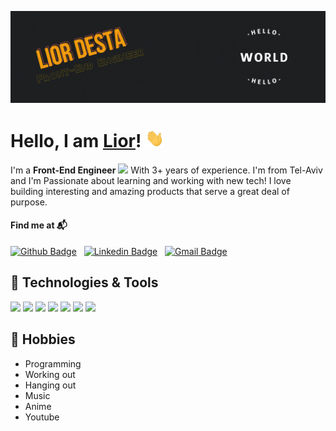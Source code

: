 [![Header](https://raw.githubusercontent.com/liordesta/liordesta/master/readme_header.png 'Header')](https://github.com/liordesta)

# Hello, I am <a href="https://linkedin.com/in/liordesta">Lior</a>! <img src="https://raw.githubusercontent.com/liordesta/liordesta/master/wave.gif" width="30px">

I'm a **Front-End Engineer** <img src="https://media.giphy.com/media/WUlplcMpOCEmTGBtBW/giphy.gif" width="30"> With 3+ years of experience. I'm from Tel-Aviv and I'm Passionate about learning and working with new tech! I love building interesting and amazing products that serve a great deal of purpose. <br/>

#### Find me at 📬

[![Github Badge](http://img.shields.io/badge/-Github-black?style=flat-square&logo=github&link=https://github.com/liordesta/)](https://github.com/liordesta/)  
[![Linkedin Badge](https://img.shields.io/badge/-LinkedIn-blue?style=flat-square&logo=Linkedin&logoColor=white&link=https://www.linkedin.com/in/liordesta/)](https://www.linkedin.com/in/liordesta)  
[![Gmail Badge](https://img.shields.io/badge/-Gmail-d14836?style=flat-square&logo=Gmail&logoColor=white&link=mailto:liord013@gmail.com)](mailto:liord013@gmail.com)

## 🔧 Technologies & Tools

![](https://img.shields.io/badge/SCREEN-DELL-informational?style=flat&logo=dell&logoColor=white&color=f4a600)
![](https://img.shields.io/badge/OS-MacOS-informational?style=flat&logo=apple&logoColor=white&color=f4a600)
![](https://img.shields.io/badge/Editor-VS_Code-informational?style=flat&logo=visual-studio-code&logoColor=white&color=f4a600)
![](https://img.shields.io/badge/Code-JavaScript-informational?style=flat&logo=javascript&logoColor=white&color=f4a600)
![](https://img.shields.io/badge/Library-React-informational?style=flat&logo=react&logoColor=white&color=f4a600)
![](https://img.shields.io/badge/Library-Redux-informational?style=flat&logo=redux&logoColor=white&color=f4a600)
![](https://img.shields.io/badge/Library-jQuery-informational?style=flat&logo=jquery&logoColor=white&color=f4a600)

## 📜 Hobbies

- Programming
- Working out
- Hanging out
- Music
- Anime
- Youtube
